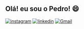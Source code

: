 ## Olá! eu sou o Pedro! 😄

[![instagram](https://img.shields.io/badge/Instagram-E4405F?style=for-the-badge&logo=instagram&logoColor=white)](https://www.instagram.com/pedrooo.png/) [![linkedin](https://img.shields.io/badge/LinkedIn-0077B5?style=for-the-badge&logo=linkedin&logoColor=)](https://www.linkedin.com/in/pedro-h-mendes-919b51181/) [![Gmail](https://img.shields.io/badge/Gmail-D14836?style=for-the-badge&logo=gmail&logoColor=white)](mailto:pedrohm441@gmail.com)


